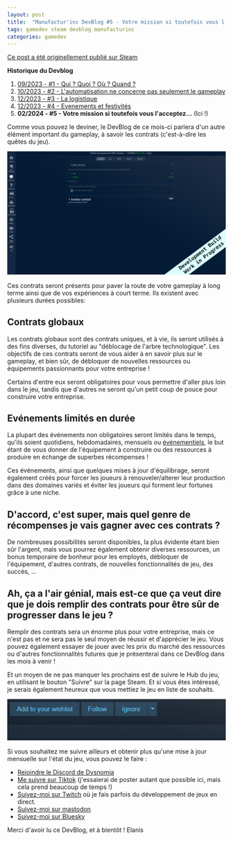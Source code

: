 ```yaml
---
layout: post
title:  "Manufactur'inc DevBlog #5 - Votre mission si toutefois vous l'acceptez..."
tags: gamedev steam devblog manufacturinc
categories: gamedev
---
```


[Ce post a été originellement publié sur Steam](https://store.steampowered.com/news/app/2146380/view/4160833394874745089)

**Historique du Devblog**
1. [09/2023 - #1 - Qui ? Quoi ? Où ? Quand ?](https://store.steampowered.com/news/app/2146380/view/7184986051960660929)
2. [10/2023 - #2 - L'automatisation ne concerne pas seulement le gameplay](https://store.steampowered.com/news/app/2146380/view/3737483611565199154)
3. [12/2023 - #3 - La logistique](https://store.steampowered.com/news/app/2146380/view/3883856311467351828)
4. [12/2023 - #4 - Evenements et festivités](https://store.steampowered.com/news/app/2146380/view/3883856311496283654)
5. **02/2024 - #5 - Votre mission si toutefois vous l'acceptez...**  (Ici !)

Comme vous pouvez le deviner, le DevBlog de ce mois-ci parlera d'un autre élément important du gameplay, à savoir les contrats (c'est-à-dire les quêtes du jeu).

![](/assets/img/2024-02-21-manufacturinc-devblog-5-contracts.png)

Ces contrats seront présents pour paver la route de votre gameplay à long terme ainsi que de vos expériences à court terme. Ils existent avec plusieurs durées possibles:

## Contrats globaux

Les contrats globaux sont des contrats uniques, et à vie, ils seront utilisés à des fins diverses, du tutoriel au "déblocage de l'arbre technologique". Les objectifs de ces contrats seront de vous aider à en savoir plus sur le gameplay, et bien sûr, de débloquer de nouvelles ressources ou équipements passionnants pour votre entreprise !

Certains d'entre eux seront obligatoires pour vous permettre d'aller plus loin dans le jeu, tandis que d'autres ne seront qu'un petit coup de pouce pour construire votre entreprise.

## Evénements limités en durée

La plupart des événements non obligatoires seront limités dans le temps, qu'ils soient quotidiens, hebdomadaires, mensuels ou [événementiels](https://store.steampowered.com/news/app/2146380/view/3883856311496283654), le but étant de vous donner de l'équipement à construire ou des ressources à produire en échange de superbes récompenses !

Ces événements, ainsi que quelques mises à jour d'équilibrage, seront également créés pour forcer les joueurs à renouveler/alterer leur production dans des domaines variés et éviter les joueurs qui forment leur fortunes grâce à une niche.

## D'accord, c'est super, mais quel genre de récompenses je vais gagner avec ces contrats ?

De nombreuses possibilités seront disponibles, la plus évidente étant bien sûr l'argent, mais vous pourrez également obtenir diverses ressources, un bonus temporaire de bonheur pour les employés, débloquer de l'équipement, d'autres contrats, de nouvelles fonctionnalités de jeu, des succès, ...

## Ah, ça a l'air génial, mais est-ce que ça veut dire que je dois remplir des contrats pour être sûr de progresser dans le jeu ?

Remplir des contrats sera un énorme plus pour votre entreprise, mais ce n'est pas et ne sera pas le seul moyen de réussir et d'apprécier le jeu. Vous pouvez également essayer de jouer avec les prix du marché des ressources ou d'autres fonctionnalités futures que je présenterai dans ce DevBlog dans les mois à venir !

Et un moyen de ne pas manquer les prochains est de suivre le Hub du jeu, en utilisant le bouton "Suivre" sur la page Steam.
Et si vous êtes intéressé, je serais également heureux que vous mettiez le jeu en liste de souhaits.

![](/assets/img/2024-02-21-manufacturinc-devblog-5-wislist.gif)

Si vous souhaitez me suivre ailleurs et obtenir plus qu'une mise à jour mensuelle sur l'état du jeu, vous pouvez le faire :
- [Rejoindre le Discord de Dysnomia](https://discord.com/invite/c8aARey)
- [Me suivre sur Tiktok](https://www.tiktok.com/@elanis42) (j'essaierai de poster autant que possible ici, mais cela prend beaucoup de temps !)
- [Suivez-moi sur Twitch](https://www.twitch.tv/elanis42) où je fais parfois du développement de jeux en direct.
- [Suivez-moi sur mastodon](https://mastodon.gamedev.place/@Elanis)
- [Suivez-moi sur Bluesky](https://bsky.app/profile/elanis.bsky.social)

Merci d'avoir lu ce DevBlog, et à bientôt !
Elanis